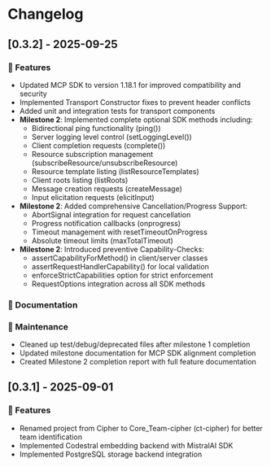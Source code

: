 # Changelog
## [0.3.2] - 2025-09-25

### 🚀 Features
- Updated MCP SDK to version 1.18.1 for improved compatibility and security
- Implemented Transport Constructor fixes to prevent header conflicts
- Added unit and integration tests for transport components
- **Milestone 2**: Implemented complete optional SDK methods including:
  - Bidirectional ping functionality (ping())
  - Server logging level control (setLoggingLevel())
  - Client completion requests (complete())
  - Resource subscription management (subscribeResource/unsubscribeResource)
  - Resource template listing (listResourceTemplates)
  - Client roots listing (listRoots)
  - Message creation requests (createMessage)
  - Input elicitation requests (elicitInput)
- **Milestone 2**: Added comprehensive Cancellation/Progress Support:
  - AbortSignal integration for request cancellation
  - Progress notification callbacks (onprogress)
  - Timeout management with resetTimeoutOnProgress
  - Absolute timeout limits (maxTotalTimeout)
- **Milestone 2**: Introduced preventive Capability-Checks:
  - assertCapabilityForMethod() in client/server classes
  - assertRequestHandlerCapability() for local validation
  - enforceStrictCapabilities option for strict enforcement
  - RequestOptions integration across all SDK methods

### 📝 Documentation
### 🧹 Maintenance
- Cleaned up test/debug/deprecated files after milestone 1 completion
- Updated milestone documentation for MCP SDK alignment completion
- Created Milestone 2 completion report with full feature documentation


## [0.3.1] - 2025-09-01

### 🚀 Features
- Renamed project from Cipher to Core_Team-cipher (ct-cipher) for better team identification
- Implemented Codestral embedding backend with MistralAI SDK
- Implemented PostgreSQL storage backend integration
